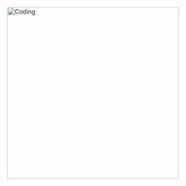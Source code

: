 <img align="center" alt="Coding" width="400" src="https://media.tumblr.com/tumblr_m486699b2o1r79k32.gif">

